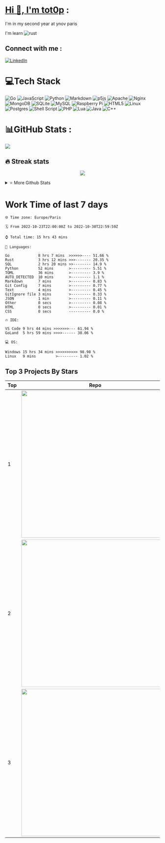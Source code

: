 # [Hi 👋, I'm tot0p](https://tot0p.github.io/tot0p/) :
I'm in my second year at ynov paris

I'm learn ![rust](https://img.shields.io/badge/Rust-000000?style=for-the-badge&logo=rust&logoColor=white)

## Connect with me :
[![LinkedIn](https://img.shields.io/badge/LinkedIn-%230077B5.svg?logo=linkedin&logoColor=white)](https://linkedin.com/in/thomas-lemaitre78) 

# 💻Tech Stack
![Go](https://img.shields.io/badge/go-%2300ADD8.svg?style=for-the-badge&logo=go&logoColor=white) ![JavaScript](https://img.shields.io/badge/javascript-%23323330.svg?style=for-the-badge&logo=javascript&logoColor=%23F7DF1E) ![Python](https://img.shields.io/badge/python-3670A0?style=for-the-badge&logo=python&logoColor=ffdd54) ![Markdown](https://img.shields.io/badge/markdown-%23000000.svg?style=for-the-badge&logo=markdown&logoColor=white) ![p5js](https://img.shields.io/badge/p5.js-ED225D?style=for-the-badge&logo=p5.js&logoColor=FFFFFF) ![Apache](https://img.shields.io/badge/apache-%23D42029.svg?style=for-the-badge&logo=apache&logoColor=white) ![Nginx](https://img.shields.io/badge/nginx-%23009639.svg?style=for-the-badge&logo=nginx&logoColor=white) ![MongoDB](https://img.shields.io/badge/MongoDB-%234ea94b.svg?style=for-the-badge&logo=mongodb&logoColor=white) ![SQLite](https://img.shields.io/badge/sqlite-%2307405e.svg?style=for-the-badge&logo=sqlite&logoColor=white) ![MySQL](https://img.shields.io/badge/mysql-%2300f.svg?style=for-the-badge&logo=mysql&logoColor=white) ![Raspberry Pi](https://img.shields.io/badge/-RaspberryPi-C51A4A?style=for-the-badge&logo=Raspberry-Pi) ![HTML5](https://img.shields.io/badge/html5-%23E34F26.svg?style=for-the-badge&logo=html5&logoColor=white) ![Linux](https://img.shields.io/badge/Linux-FCC624?style=for-the-badge&logo=linux&logoColor=black) ![Postgres](https://img.shields.io/badge/postgres-%23316192.svg?style=for-the-badge&logo=postgresql&logoColor=white) ![Shell Script](https://img.shields.io/badge/shell_script-%23121011.svg?style=for-the-badge&logo=gnu-bash&logoColor=white) ![PHP](https://img.shields.io/badge/php-%23777BB4.svg?style=for-the-badge&logo=php&logoColor=white)  ![Lua](https://img.shields.io/badge/lua-%232C2D72.svg?style=for-the-badge&logo=lua&logoColor=white) ![Java](https://img.shields.io/badge/java-%23ED8B00.svg?style=for-the-badge&logo=java&logoColor=white) ![C++](https://img.shields.io/badge/c++-%2300599C.svg?style=for-the-badge&logo=c%2B%2B&logoColor=white)

# 📊GitHub Stats :

![](https://activity-graph.herokuapp.com/graph?username=tot0p&theme=react-dark)

## 🔥 Streak stats

<div align="center">

![](https://github-readme-streak-stats.herokuapp.com/?user=Tot0p&theme=gruvbox&hide_border=true)

</div>

<details> 
  <summary>⭐ More Github Stats </summary>

<img src="https://github-readme-stats.vercel.app/api/top-langs/?username=Tot0p&theme=gruvbox&hide_border=true&layout=compact&langs_count=10&hide=HTML,CSS"  height="192px"/>
<img src="https://github-readme-stats.vercel.app/api?username=Tot0p&theme=gruvbox&hide_border=true&include_all_commits=true&count_private=false" height="192px"/>
  
</details>

# Work Time of last 7 days

<!--WAKATIME-->
```text
🌐 Time zone: Europe/Paris

🗓️ From 2022-10-23T22:00:00Z to 2022-10-30T22:59:59Z

⌚ Total time: 15 hrs 43 mins

💬 Languages:

Go             8 hrs 7 mins  >>>>>>---- 51.66 %
Rust           3 hrs 12 mins >>>------- 20.35 %
SQL            2 hrs 20 mins >>-------- 14.9 %
Python         52 mins       >--------- 5.51 %
TOML           36 mins       >--------- 3.9 %
AUTO_DETECTED  10 mins       >--------- 1.1 %
Markdown       7 mins        >--------- 0.83 %
Git Config     7 mins        >--------- 0.77 %
Text           4 mins        >--------- 0.45 %
GitIgnore file 3 mins        >--------- 0.33 %
JSON           1 min         >--------- 0.11 %
Other          0 secs        >--------- 0.08 %
HTML           0 secs        >--------- 0.01 %
CSS            0 secs        ---------- 0.0 %

🔥 IDE:

VS Code 9 hrs 44 mins >>>>>>>--- 61.94 %
GoLand  5 hrs 59 mins >>>>------ 38.06 %

💻 OS:

Windows 15 hrs 34 mins >>>>>>>>>> 98.98 %
Linux   9 mins         >--------- 1.02 %
```
<!--/WAKATIME-->


## Top 3 Projects By Stars

<div align="center">

<!--TABLE-->
|Top|                                                                   Repo                                                                   |
|---|------------------------------------------------------------------------------------------------------------------------------------------|
| 1 |    <img src="https://denvercoder1-github-readme-stats.vercel.app/api/pin/?username=tot0p&repo=Hello-World&theme=dark" width="480px"/>    |
| 2 |      <img src="https://denvercoder1-github-readme-stats.vercel.app/api/pin/?username=tot0p&repo=ColorHit&theme=dark" width="480px"/>     |
| 3 |<img src="https://denvercoder1-github-readme-stats.vercel.app/api/pin/?username=tot0p&repo=Space-ship-shooting&theme=dark" width="480px"/>|
<!--/TABLE-->

</div>